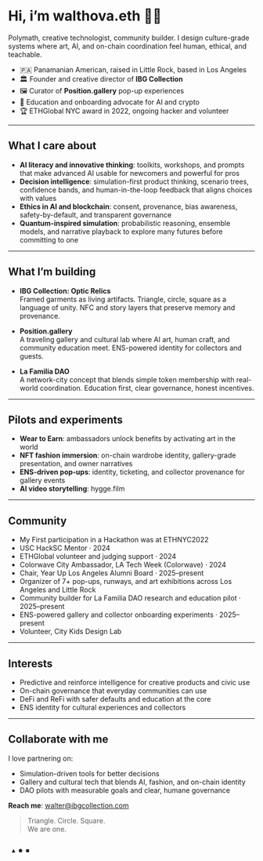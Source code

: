 # Hi, i’m **walthova.eth** 👋🏽
Polymath, creative technologist, community builder. I design culture-grade systems where art, AI, and on-chain coordination feel human, ethical, and teachable.

- 🇵🇦 Panamanian American, raised in Little Rock, based in Los Angeles  
- 🏛 Founder and creative director of **IBG Collection**  
- 🖼 Curator of **Position.gallery** pop-up experiences  
- 🧭 Education and onboarding advocate for AI and crypto  
- 🏆 ETHGlobal NYC award in 2022, ongoing hacker and volunteer

---

## What I care about
- **AI literacy and innovative thinking**: toolkits, workshops, and prompts that make advanced AI usable for newcomers and powerful for pros  
- **Decision intelligence**: simulation-first product thinking, scenario trees, confidence bands, and human-in-the-loop feedback that aligns choices with values  
- **Ethics in AI and blockchain**: consent, provenance, bias awareness, safety-by-default, and transparent governance  
- **Quantum-inspired simulation**: probabilistic reasoning, ensemble models, and narrative playback to explore many futures before committing to one

---

## What I’m building
- **IBG Collection: Optic Relics**  
  Framed garments as living artifacts. Triangle, circle, square as a language of unity. NFC and story layers that preserve memory and provenance.

- **Position.gallery**  
  A traveling gallery and cultural lab where AI art, human craft, and community education meet. ENS-powered identity for collectors and guests.

- **La Familia DAO**  
  A network-city concept that blends simple token membership with real-world coordination. Education first, clear governance, honest incentives.

---

## Pilots and experiments
- **Wear to Earn**: ambassadors unlock benefits by activating art in the world  
- **NFT fashion immersion**: on-chain wardrobe identity, gallery-grade presentation, and owner narratives  
- **ENS-driven pop-ups**: identity, ticketing, and collector provenance for gallery events  
- **AI video storytelling**: hygge.film

---

## Community
- My First participation in a Hackathon was at ETHNYC2022
- USC HackSC Mentor · 2024
- ETHGlobal volunteer and judging support · 2024 
- Colorwave City Ambassador, LA Tech Week (Colorwave) ·  2024
- Chair, Year Up Los Angeles Alumni Board · 2025–present
- Organizer of 7+ pop-ups, runways, and art exhibitions across Los Angeles and Little Rock 
- Community builder for La Familia DAO research and education pilot · 2025–present
- ENS-powered gallery and collector onboarding experiments · 2025–present
- Volunteer, City Kids Design Lab

---

## Interests
- Predictive and reinforce intelligence for creative products and civic use  
- On-chain governance that everyday communities can use  
- DeFi and ReFi with safer defaults and education at the core  
- ENS identity for cultural experiences and collectors

---

## Collaborate with me
I love partnering on:
- Simulation-driven tools for better decisions  
- Gallery and cultural tech that blends AI, fashion, and on-chain identity  
- DAO pilots with measurable goals and clear, humane governance

**Reach me**: walter@ibgcollection.com

> Triangle. Circle. Square.  
> We are one.
```

 ▲ ● ◼︎
